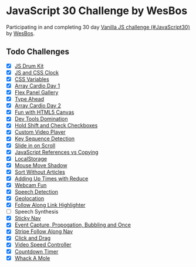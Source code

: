 # JavaScript 30 Challenge by WesBos

Participating in and completing 30 day [Vanilla JS challenge (#JavaScript30)](https://javascript30.com/) by [WesBos](https://wesbos.com/).

## Todo Challenges

- [x] [JS Drum Kit](01-JS-Drum-Kit/index.html)
- [x] [JS and CSS Clock](02-JS-CSS-Clock/index.html)
- [x] [CSS Variables](03-CSS-Variables/index.html)
- [x] [Array Cardio Day 1](04-Array-Cardio-1/index.html)
- [x] [Flex Panel Gallery](05-Flex-Gallery/index.html)
- [x] [Type Ahead](06-Type-Ahead/index.html)
- [x] [Array Cardio Day 2](07-Array-Cardio-2/index.html)
- [x] [Fun with HTML5 Canvas](08-HTML5-Canvas/index.html)
- [x] [Dev Tools Domination](09-Dev-Tools/index.html)
- [x] [Hold Shift and Check Checkboxes](10-Multiple-Check-Shift/index.html)
- [x] [Custom Video Player](11-Custome-Video-Player/index.html)
- [x] [Key Sequence Detection](12-Key-Sequence-Detection/index.html)
- [x] [Slide in on Scroll](13-Slide-In-On-Scroll/index.html)
- [x] [JavaScript References vs Copying](14-JS-Reference-Vs-Copy/index.html)
- [x] [LocalStorage](15-Localstorage/index.html)
- [x] [Mouse Move Shadow](16-Mousemove-Shadow/index.html)
- [x] [Sort Without Articles](17-Sort-Without-Articles/index.html)
- [x] [Adding Up Times with Reduce](18-Add-Time-With-Reduce/index.html)
- [x] [Webcam Fun](19-Webcam-Fun/index.html)
- [x] [Speech Detection](20-Speech-Recognition/index.html)
- [x] [Geolocation](21-Geolocation/index.html)
- [x] [Follow Along Link Highlighter](22-Follow-Along-Link/index.html)
- [ ] Speech Synthesis
- [x] [Sticky Nav](24-Sticky-Nav/index.html)
- [x] [Event Capture, Propogation, Bubbling and Once](25-EventCapture-Propogation-Bubbling/index.html)
- [x] [Stripe Follow Along Nav](26-Stripe-Nav/index.html)
- [x] [Click and Drag](27-Click-Drag-Scroll/index.html)
- [x] [Video Speed Controller](28-Video-Speed-Controller/ondex.html)
- [x] [Countdown Timer](29-Countdown-Timer/index.html)
- [x] [Whack A Mole](30-Whack-A-Mole/index.html)
